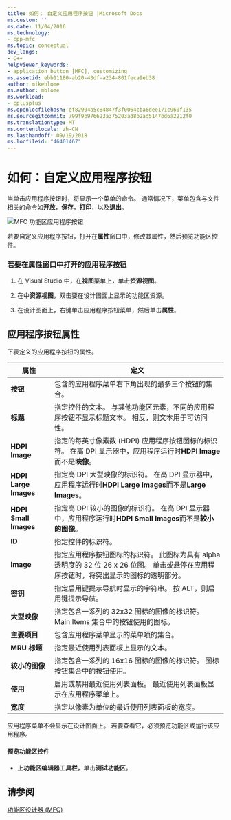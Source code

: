 ```yaml
---
title: 如何： 自定义应用程序按钮 |Microsoft Docs
ms.custom: ''
ms.date: 11/04/2016
ms.technology:
- cpp-mfc
ms.topic: conceptual
dev_langs:
- C++
helpviewer_keywords:
- application button [MFC], customizing
ms.assetid: ebb11180-ab20-43df-a234-801feca9eb38
author: mikeblome
ms.author: mblome
ms.workload:
- cplusplus
ms.openlocfilehash: ef82904a5c84847f3f0064cba6dee171c960f135
ms.sourcegitcommit: 799f9b976623a375203ad8b2ad5147bd6a2212f0
ms.translationtype: MT
ms.contentlocale: zh-CN
ms.lasthandoff: 09/19/2018
ms.locfileid: "46401467"
---
```

# <a name="how-to-customize-the-application-button"></a>如何：自定义应用程序按钮

当单击应用程序按钮时，将显示一个菜单的命令。 通常情况下，菜单包含与文件相关的命令如**开放**，**保存**，**打印**，以及**退出**。

![MFC 功能区应用程序按钮](../mfc/media/application_button.png "application_button")

若要自定义应用程序按钮，打开在**属性**窗口中，修改其属性，然后预览功能区控件。

### <a name="to-open-the-application-button-in-the-properties-window"></a>若要在属性窗口中打开的应用程序按钮

1. 在 Visual Studio 中，在**视图**菜单上，单击**资源视图**。

1. 在中**资源视图**，双击要在设计图面上显示的功能区资源。

1. 在设计图面上，右键单击应用程序按钮菜单，然后单击**属性**。

## <a name="application-button-properties"></a>应用程序按钮属性

下表定义的应用程序按钮的属性。

|属性|定义|
|--------------|----------------|
|**按钮**|包含的应用程序菜单右下角出现的最多三个按钮的集合。|
|**标题**|指定控件的文本。 与其他功能区元素，不同的应用程序按钮不显示标题文本。 相反，则文本用于可访问性。|
|**HDPI Image**|指定的每英寸像素数 (HDPI) 应用程序按钮图标的标识符。 在高 DPI 显示器中，应用程序运行时**HDPI Image**而不是**映像**。|
|**HDPI Large Images**|指定高 DPI 大型映像的标识符。 在高 DPI 显示器中，应用程序运行时**HDPI Large Images**而不是**Large Images**。|
|**HDPI Small Images**|指定高 DPI 较小的图像的标识符。 在高 DPI 显示器中，应用程序运行时**HDPI Small Images**而不是**较小的图像**。|
|**ID**|指定控件的标识符。|
|**Image**|指定应用程序按钮图标的标识符。 此图标为具有 alpha 透明度的 32 位 26 x 26 位图。 单击或悬停在应用程序按钮时，将突出显示的图标的透明部分。|
|**密钥**|指定启用键提示导航时显示的字符串。 按 ALT，则启用键提示导航。|
|**大型映像**|指定包含一系列的 32x32 图标的图像的标识符。 Main Items 集合中的按钮使用的图标。|
|**主要项目**|包含应用程序菜单显示的菜单项的集合。|
|**MRU 标题**|指定最近使用列表面板上显示的文本。|
|**较小的图像**|指定包含一系列的 16x16 图标的图像的标识符。 图标按钮集合中的按钮使用。|
|**使用**|启用或禁用最近使用列表面板。 最近使用列表面板显示在应用程序菜单上。|
|**宽度**|指定以像素为单位的最近使用列表面板的宽度。|

应用程序菜单不会显示在设计图面上。 若要查看它，必须预览功能区或运行该应用程序。

#### <a name="to-preview-the-ribbon-control"></a>预览功能区控件

- 上**功能区编辑器工具栏**，单击**测试功能区**。

## <a name="see-also"></a>请参阅

[功能区设计器 (MFC)](../mfc/ribbon-designer-mfc.md)

